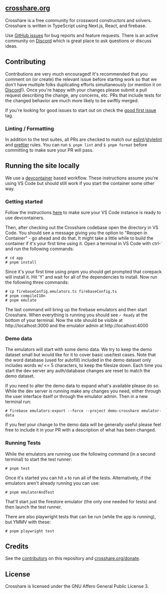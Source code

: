 ## [crosshare.org](https://crosshare.org)

Crosshare is a free community for crossword constructors and solvers. Crosshare is written in TypeScript using Next.js, React, and firebase.

Use [GitHub issues](https://github.com/crosshare-org/crosshare/issues) for bug reports and feature requests. There is an active community on [Discord](https://discord.gg/8Tu67jB4F3) which is great place to ask questions or discuss ideas.

## Contributing

Contributions are very much encouraged! It's recommended that you comment on (or create) the relevant issue before starting work so that we don't have multiple folks duplicating efforts simultaneously (or mention it on [Discord](https://discord.gg/8Tu67jB4F3)!). Once you're happy with your changes please submit a pull request describing the change, any concerns, etc. PRs that include tests for the changed behavior are much more likely to be swiftly merged.

If you're looking for good issues to start out on check the [good first issue](https://github.com/crosshare-org/crosshare/issues?q=is%3Aissue+is%3Aopen+label%3A"good+first+issue") tag.

### Linting / Formatting

In addition to the test suites, all PRs are checked to match our [eslint](https://eslint.org/)/[stylelint](https://stylelint.io/) and [prettier](https://prettier.io/) rules. You can run `$ pnpm lint` and `$ pnpm format` before committing to make sure your PR will pass.

## Running the site locally

We use a [devcontainer](https://containers.dev/) based workflow. These instructions assume you're using VS Code but should still work if you start the container some other way.

### Getting started

Follow the instructions [here](https://code.visualstudio.com/docs/devcontainers/containers#_installation) to make sure your VS Code instance is ready to use devcontainers.

Then, after checking out the Crosshare codebase open the directory in VS Code. You should see a message giving you the option to "Reopen in Container" - go ahead and do that. It might take a little while to build the container if it's your first time using it. Open a terminal in VS Code with ctrl-` and run the following commands:

```
# cd app
# pnpm install
```

Since it's your first time using pnpm you should get prompted that corepack will install it. Hit 'Y' and wait for all of the dependencies to install. Now run the following three commands:

```
# cp firebaseConfig.emulators.ts firebaseConfig.ts
# pnpm compileI18n
# pnpm emulate
```

The last command will bring up the firebase emulators and then start Crosshare. When everything is running you should see `✓ Ready` at the bottom of your terminal. Now the site should be visible at http://localhost:3000 and the emulator admin at http://localhost:4000

### Demo data

The emulators will start with some demo data. We try to keep the demo dataset small but would like for it to cover basic use/test cases. Note that the word database (used for autofill) included in the demo dataset only includes words w/ <= 5 characters, to keep the filesize down. Each time you start the dev server any auth/database changes are reset to match the demo dataset.

If you need to alter the demo data to expand what's available please do so. While the dev server is running make any changes you need, either through the user interface itself or through the emulator admin. Then in a new terminal run:

```
# firebase emulators:export --force --project demo-crosshare emulator-data
```

If you feel your change to the demo data will be generally useful please feel free to include it in your PR with a description of what has been changed.

### Running Tests

While the emulators are running use the following command (in a second terminal) to start the test runner:

```
# pnpm test
```

Once it's started you can hit `a` to run all of the tests. Alternatively, if the emulators aren't already running you can use:

```
# pnpm emulatorAndTest
```

That'll start just the firestore emulator (the only one needed for tests) and then launch the test runner.

There are also playwright tests that can be run (while the app is running), but YMMV with these:

```
# pnpm playwright test
```

## Credits

See the [contributors](https://github.com/crosshare-org/crosshare/graphs/contributors) on this repository and [crosshare.org/donate](https://crosshare.org/donate).

## License

Crosshare is licensed under the GNU Affero General Public License 3.
